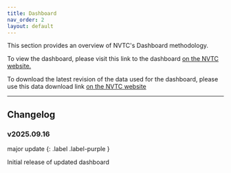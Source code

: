 ```yaml
---
title: Dashboard
nav_order: 2
layout: default
---
```

This section provides an overview of NVTC's Dashboard methodology.

To view the dashboard, please visit this link to the dashboard [on the NVTC website.](https://novatransit.org/transit-dashboard/)

To download the latest revision of the data used for the dashboard, please use this data download link [on the NVTC website](https://novatransit.org/uploads/LinkedDocs/Dashboard-Data-ForWebsite.xlsx)

----

## Changelog

### v2025.09.16

major update
{: .label .label-purple }

Initial release of updated dashboard
